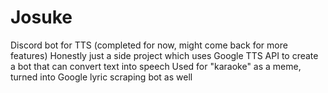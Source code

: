 # Josuke
Discord bot for TTS (completed for now, might come back for more features)
Honestly just a side project which uses Google TTS API to create a bot that can convert text into speech
Used for "karaoke" as a meme, turned into Google lyric scraping bot as well 
